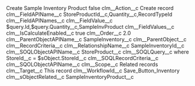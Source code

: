 <?xml version="1.0" encoding="UTF-8"?>
<CustomMetadata xmlns="http://soap.sforce.com/2006/04/metadata" xmlns:xsi="http://www.w3.org/2001/XMLSchema-instance" xmlns:xsd="http://www.w3.org/2001/XMLSchema">
    <label>Create Sample Inventory Product</label>
    <protected>false</protected>
    <values>
        <field>clm__Action__c</field>
        <value xsi:type="xsd:string">Create record</value>
    </values>
    <values>
        <field>clm__FieldAPIName__c</field>
        <value xsi:type="xsd:string">StoreProductId__c,Quantity__c,RecordTypeId</value>
    </values>
    <values>
        <field>clm__FieldAPINames__c</field>
        <value xsi:nil="true"/>
    </values>
    <values>
        <field>clm__FieldValue__c</field>
        <value xsi:type="xsd:string">$query.Id,$query.Quantity__c,SampleInvProduct</value>
    </values>
    <values>
        <field>clm__FieldValues__c</field>
        <value xsi:nil="true"/>
    </values>
    <values>
        <field>clm__IsCalculateEnabled__c</field>
        <value xsi:type="xsd:boolean">true</value>
    </values>
    <values>
        <field>clm__Order__c</field>
        <value xsi:type="xsd:double">2.0</value>
    </values>
    <values>
        <field>clm__ParentObjectAPIName__c</field>
        <value xsi:type="xsd:string">SampleInventory__c</value>
    </values>
    <values>
        <field>clm__ParentObject__c</field>
        <value xsi:nil="true"/>
    </values>
    <values>
        <field>clm__RecordCriteria__c</field>
        <value xsi:nil="true"/>
    </values>
    <values>
        <field>clm__RelationshipName__c</field>
        <value xsi:type="xsd:string">SampleInventoryId__c</value>
    </values>
    <values>
        <field>clm__SOQLObjectAPIName__c</field>
        <value xsi:type="xsd:string">StoreProduct__c</value>
    </values>
    <values>
        <field>clm__SOQLQuery__c</field>
        <value xsi:type="xsd:string">where StoreId__c = $sObject.StoreId__c</value>
    </values>
    <values>
        <field>clm__SOQLRecordCriteria__c</field>
        <value xsi:nil="true"/>
    </values>
    <values>
        <field>clm__SQOLObjectAPIName__c</field>
        <value xsi:nil="true"/>
    </values>
    <values>
        <field>clm__Scope__c</field>
        <value xsi:type="xsd:string">Related records</value>
    </values>
    <values>
        <field>clm__Target__c</field>
        <value xsi:type="xsd:string">This record</value>
    </values>
    <values>
        <field>clm__WorkflowId__c</field>
        <value xsi:type="xsd:string">Save_Button_Inventory</value>
    </values>
    <values>
        <field>clm__sObjectRelated__c</field>
        <value xsi:type="xsd:string">SampleInventoryProduct__c</value>
    </values>
</CustomMetadata>
